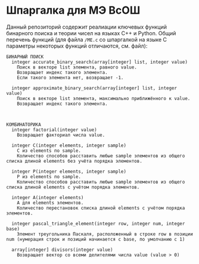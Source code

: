 # Шпаргалка для МЭ ВсОШ

Данный репозиторий содержит реалиации ключевых функций бинарного поиска и теории чисел на языках C++ и Python. Общий перечень функций (для файла `/ME.c` со шпаргалкой на языке C параметры некоторых функций отличаются, см. файл):

```
БИНАРНЫЙ ПОИСК
  integer accurate_binary_search(array[integer] list, integer value) 
    Поиск в векторе list элемента, равного value. 
    Возвращает индекс такого элемента. 
    Если такого элемента нет, возвращает -1.
  
  integer approximate_binary_search(array[integer] list, integer value)
    Поиск в векторе list элемента, максимально приближённого к value. 
    Возвращает индекс такого элемента.



КОМБИНАТОРИКА
  integer factorial(integer value)
    Возвращает факториал числа value.

  integer C(integer elements, integer sample) 
    C из elements по sample. 
    Количество способов расставить любые sample элементов из общего списка длиной elements без учёта порядка элементов.

  integer P(integer elements, integer sample)
    P из elements по sample. 
    Количество способов расставить любые sample элементов из общего списка длиной elements с учётом порядка элементов.

  integer A(integer elements)
    A для elements элементов. 
    Количество перестановок списка длиной elements с учётом порядка элементов. 

  integer pascal_triangle_element(integer row, integer num, integer base) 
    Элемент треугольника Паскаля, расположенный в строке row в позиции num (нумерация строк и позиций начинается с base, по умолчанию с 1)

  array[integer] divisors(integer value)
    Возвращает вектор со всеми делителями числа value (value > 0)
```
